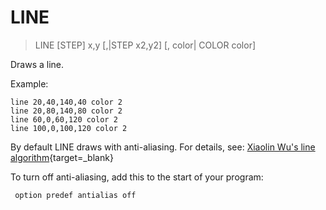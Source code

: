 # LINE

> LINE [STEP] x,y [,|STEP x2,y2] [, color| COLOR color]

Draws a line.

Example:

```
line 20,40,140,40 color 2
line 20,80,140,80 color 2
line 60,0,60,120 color 2
line 100,0,100,120 color 2
```

By default LINE draws with anti-aliasing. For details, see: [Xiaolin Wu's line algorithm](https://en.wikipedia.org/wiki/Xiaolin_Wu%27s_line_algorithm){target=_blank}

To turn off anti-aliasing, add this to the start of your program:

```
 option predef antialias off
```
